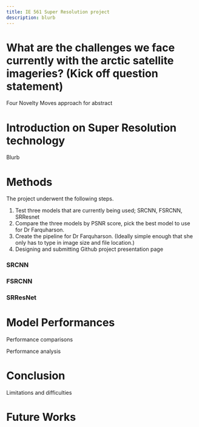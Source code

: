 ```yaml
---
title: IE 561 Super Resolution project 
description: blurb
--- 
```


# What are the challenges we face currently with the arctic satellite imageries? (Kick off question statement)

Four Novelty Moves approach for abstract


# Introduction on Super Resolution technology
Blurb


# Methods
The project underwent the following steps.
1. Test three models that are currently being used; SRCNN, FSRCNN, SRResnet
2. Compare the three models by PSNR score, pick the best model to use for Dr Farquharson.
3. Create the pipeline for Dr Farquharson. (Ideally simple enough that she only has to type in image size and file location.)
4. Designing and submitting Github project presentation page
### SRCNN
### FSRCNN
### SRResNet


# Model Performances

Performance comparisons

Performance analysis

# Conclusion

Limitations and difficulties


# Future Works
